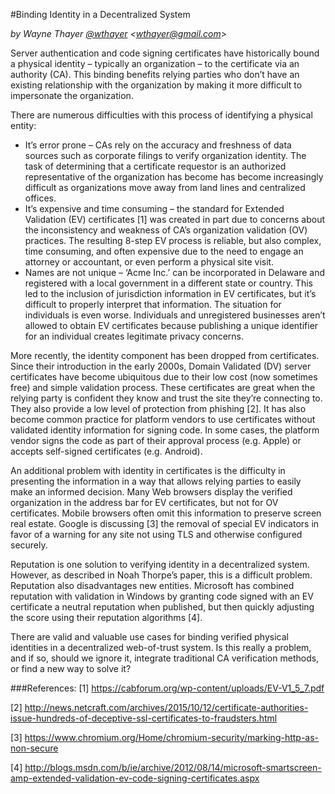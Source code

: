 #Binding Identity in a Decentralized System

*by Wayne Thayer [@wthayer](https://twitter.com/wthayer) \<wthayer@gmail.com\>*

Server authentication and code signing certificates have historically bound a physical identity – typically an organization – to the certificate via an authority (CA). This binding benefits relying parties who don’t have an existing relationship with the organization by making it more difficult to impersonate the organization.

There are numerous difficulties with this process of identifying a physical entity:
+	It’s error prone – CAs rely on the accuracy and freshness of data sources such as corporate filings to verify organization identity. The task of determining that a certificate requestor is an authorized representative of the organization has become has become increasingly difficult as organizations move away from land lines and centralized offices.
+	It’s expensive and time consuming – the standard for Extended Validation (EV) certificates [1] was created in part due to concerns about the inconsistency and weakness of CA’s organization validation (OV) practices. The resulting 8-step EV process is reliable, but also complex, time consuming, and often expensive due to the need to engage an attorney or accountant, or even perform a physical site visit. 
+	Names are not unique – ‘Acme Inc.’ can be incorporated in Delaware and registered with a local government in a different state or country. This led to the inclusion of jurisdiction information in EV certificates, but it’s difficult to properly interpret that information. The situation for individuals is even worse. Individuals and unregistered businesses aren’t allowed to obtain EV certificates because publishing a unique identifier for an individual creates legitimate privacy concerns.

More recently, the identity component has been dropped from certificates. Since their introduction in the early 2000s, Domain Validated (DV) server certificates have become ubiquitous due to their low cost (now sometimes free) and simple validation process. These certificates are great when the relying party is confident they know and trust the site they’re connecting to. They also provide a low level of protection from phishing [2]. It has also become common practice for platform vendors to use certificates without validated identity information for signing code. In some cases, the platform vendor signs the code as part of their approval process (e.g. Apple) or accepts self-signed certificates (e.g. Android).

An additional problem with identity in certificates is the difficulty in presenting the information in a way that allows relying parties to easily make an informed decision. Many Web browsers display the verified organization in the address bar for EV certificates, but not for OV certificates. Mobile browsers often omit this information to preserve screen real estate. Google is discussing [3] the removal of special EV indicators in favor of a warning for any site not using TLS and otherwise configured securely.

Reputation is one solution to verifying identity in a decentralized system. However, as described in Noah Thorpe’s paper, this is a difficult problem. Reputation also disadvantages new entities. Microsoft has combined reputation with validation in Windows by granting code signed with an EV certificate a neutral reputation when published, but then quickly adjusting the score using their reputation algorithms [4].

There are valid and valuable use cases for binding verified physical identities in a decentralized web-of-trust system. Is this really a problem, and if so, should we ignore it, integrate traditional CA verification methods, or find a new way to solve it?

###References:
[1] https://cabforum.org/wp-content/uploads/EV-V1_5_7.pdf

[2] http://news.netcraft.com/archives/2015/10/12/certificate-authorities-issue-hundreds-of-deceptive-ssl-certificates-to-fraudsters.html

[3] https://www.chromium.org/Home/chromium-security/marking-http-as-non-secure

[4] http://blogs.msdn.com/b/ie/archive/2012/08/14/microsoft-smartscreen-amp-extended-validation-ev-code-signing-certificates.aspx
